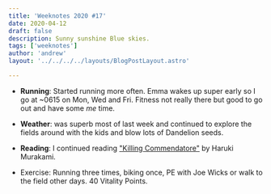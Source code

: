 ```yaml
---
title: 'Weeknotes 2020 #17'
date: 2020-04-12
draft: false
description: Sunny sunshine Blue skies.
tags: ['weeknotes']
author: 'andrew'
layout: '../../../../layouts/BlogPostLayout.astro'

---
```

- **Running**: Started running more often. Emma wakes up super early so I go at ~0615 on Mon, Wed and Fri. Fitness not really there but good to go out and have some _me_ time.

- **Weather**: was superb most of last week and continued to explore the fields around with the kids and blow lots of Dandelion seeds.

- **Reading**: I continued reading ["Killing Commendatore"](https://www.goodreads.com/book/show/38820047-killing-commendatore) by Haruki Murakami.

- Exercise: Running three times, biking once, PE with Joe Wicks or walk to the field other days. 40 Vitality Points.

